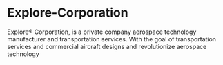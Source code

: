 # Explore-Corporation
Explore® Corporation, is a private company aerospace technology manufacturer and transportation services. With the goal of transportation services and commercial aircraft designs and revolutionize aerospace technology
